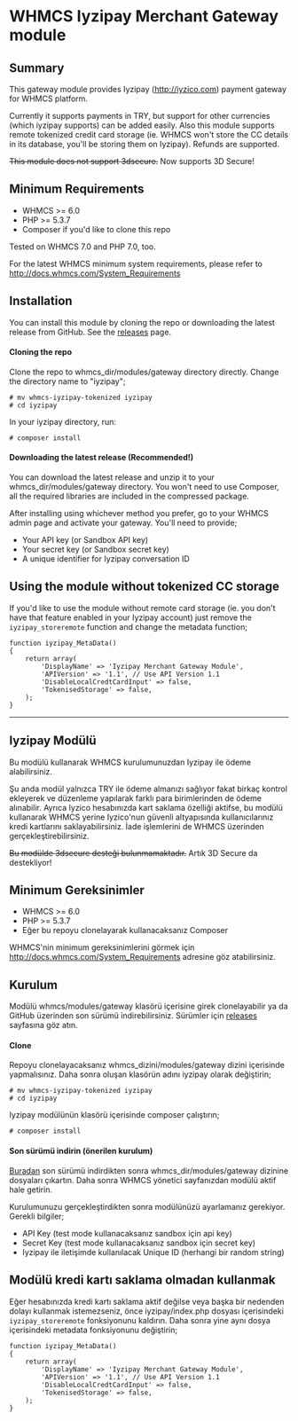 # WHMCS Iyzipay Merchant Gateway module #

## Summary ##

This gateway module provides Iyzipay (http://iyzico.com) payment gateway for WHMCS platform.

Currently it supports payments in TRY, but support for other currencies (which iyzipay supports) can be added easily. Also this module supports remote tokenized credit card storage (ie. WHMCS won't store the CC details in its database, you'll be storing them on Iyzipay). Refunds are supported.

~~This module does not support 3dsecure.~~ Now supports 3D Secure!

## Minimum Requirements ##

- WHMCS >= 6.0
- PHP >= 5.3.7
- Composer if you'd like to clone this repo

Tested on WHMCS 7.0 and PHP 7.0, too.

For the latest WHMCS minimum system requirements, please refer to
http://docs.whmcs.com/System_Requirements

## Installation ##

You can install this module by cloning the repo or downloading the latest release from GitHub. See the [releases](https://github.com/4bitweb/whmcs-iyzipay-tokenized/releases) page.

#### Cloning the repo ####
Clone the repo to whmcs_dir/modules/gateway directory directly. Change the directory name to "iyzipay";
```
# mv whmcs-iyzipay-tokenized iyzipay
# cd iyzipay
```

In your iyzipay directory, run:

`# composer install`

#### Downloading the latest release (Recommended!) ####
You can download the latest release and unzip it to your whmcs_dir/modules/gateway directory. You won't need to use Composer, all the required libraries are included in the compressed package.

After installing using whichever method you prefer, go to your WHMCS admin page and activate your gateway. You'll need to provide;
- Your API key (or Sandbox API key)
- Your secret key (or Sandbox secret key)
- A unique identifier for Iyzipay conversation ID

## Using the module without tokenized CC storage ##

If you'd like to use the module without remote card storage (ie. you don't have that feature enabled in your Iyzipay account) just remove the `iyzipay_storeremote` function and change the metadata function;

```
function iyzipay_MetaData()
{
    return array(
        'DisplayName' => 'Iyzipay Merchant Gateway Module',
        'APIVersion' => '1.1', // Use API Version 1.1
        'DisableLocalCredtCardInput' => false,
        'TokenisedStorage' => false,
    );
}
```

---

## Iyzipay Modülü ##

Bu modülü kullanarak WHMCS kurulumunuzdan Iyzipay ile ödeme alabilirsiniz.

Şu anda modül yalnızca TRY ile ödeme almanızı sağlıyor fakat birkaç kontrol ekleyerek ve düzenleme yapılarak farklı para birimlerinden de ödeme alınabilir. Ayrıca Iyzico hesabınızda kart saklama özelliği aktifse, bu modülü kullanarak WHMCS yerine Iyzico'nun güvenli altyapısında kullanıcılarınız kredi kartlarını saklayabilirsiniz. İade işlemlerini de WHMCS üzerinden gerçekleştirebilirsiniz.

~~Bu modülde 3dsecure desteği bulunmamaktadır.~~ Artık 3D Secure da destekliyor!

## Minimum Gereksinimler ##

- WHMCS >= 6.0
- PHP >= 5.3.7
- Eğer bu repoyu clonelayarak kullanacaksanız Composer

WHMCS'nin minimum gereksinimlerini görmek için http://docs.whmcs.com/System_Requirements adresine göz atabilirsiniz.

## Kurulum ##

Modülü whmcs/modules/gateway klasörü içerisine girek clonelayabilir ya da GitHub üzerinden son sürümü indirebilirsiniz. Sürümler için [releases](https://github.com/4bitweb/whmcs-iyzipay-tokenized/releases) sayfasına göz atın.

#### Clone ####

Repoyu clonelayacaksanız whmcs_dizini/modules/gateway dizini içerisinde yapmalısınız. Daha sonra oluşan klasörün adını iyzipay olarak değiştirin;

```
# mv whmcs-iyzipay-tokenized iyzipay
# cd iyzipay
```

Iyzipay modülünün klasörü içerisinde composer çalıştırın;

`# composer install`

#### Son sürümü indirin (önerilen kurulum) ####

[Buradan](https://github.com/4bitweb/whmcs-iyzipay-tokenized/releases) son sürümü indirdikten sonra whmcs_dir/modules/gateway dizinine dosyaları çıkartın. Daha sonra WHMCS yönetici sayfanızdan modülü aktif hale getirin.

Kurulumunuzu gerçekleştirdikten sonra modülünüzü ayarlamanız gerekiyor. Gerekli bilgiler;

- API Key (test mode kullanacaksanız sandbox için api key)
- Secret Key (test mode kullanacaksanız sandbox için secret key)
- Iyzipay ile iletişimde kullanılacak Unique ID (herhangi bir random string)

## Modülü kredi kartı saklama olmadan kullanmak ##

Eğer hesabınızda kredi kartı saklama aktif değilse veya başka bir nedenden dolayı kullanmak istemezseniz, önce iyzipay/index.php dosyası içerisindeki `iyzipay_storeremote` fonksiyonunu kaldırın. Daha sonra yine aynı dosya içerisindeki metadata fonksiyonunu değiştirin;

```
function iyzipay_MetaData()
{
    return array(
        'DisplayName' => 'Iyzipay Merchant Gateway Module',
        'APIVersion' => '1.1', // Use API Version 1.1
        'DisableLocalCredtCardInput' => false,
        'TokenisedStorage' => false,
    );
}
```
